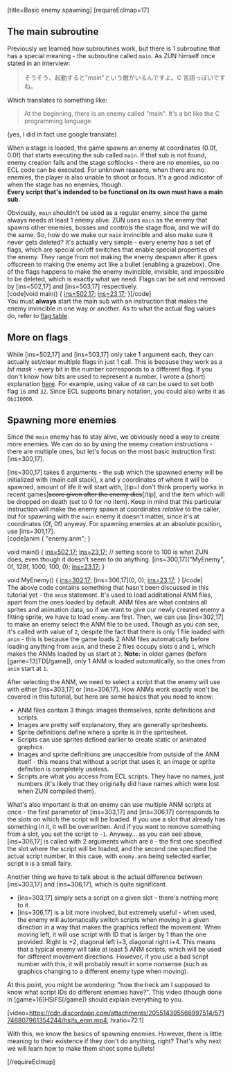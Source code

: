 [title=Basic enemy spawning]
[requireEclmap=17]
## The main subroutine
Previously we learned how subroutines work, but there is 1 subroutine that has a special meaning - the subroutine called `main`. As ZUN himself once stated in an interview:  
> そうそう、起動すると"main"という敵がいるんですよ。C 言語っぽいですね。  

Which translates to something like:  
> At the beginning, there is an enemy called "main". It's a bit like the C programming language.

(yes, I did in fact use google translate)  

When a stage is loaded, the game spawns an enemy at coordinates (0.0f, 0.0f) that starts executing the sub called `main`. If that sub is not found, enemy creation fails and the stage softlocks - there are no enemies, so no ECL code can be executed. For unknown reasons, when there are no enemies, the player is also unable to shoot or focus. It's a good indicator of when the stage has no enemies, though.  
**Every script that's indended to be functional on its own must have a main sub**.  
  
Obviously, `main` shouldn't be used as a regular enemy, since the game always needs at least 1 enemy alive. ZUN uses `main` as the enemy that spawns other enemies, bosses and controls the stage flow, and we will do the same. So, how do we make our `main` invincible and also make sure it never gets deleted? It's actually very simple - every enemy has a set of flags, which are special on/off switches that enable special properties of the enemy. They range from not making the enemy despawn after it goes offscreen to making the enemy act like a bullet (enabling a grazebox). One of the flags happens to make the enemy invincible, invisible, and impossible to be deleted, which is exactly what we need. Flags can be set and removed by [ins=502,17] and [ins=503,17] respectively.  
[code]void main() {
    [ins=502,17](32);
    [ins=23,17](10000);
}[/code]  
You must **always** start the main sub with an instruction that makes the enemy invincible in one way or another. As to what the actual flag values do, refer to [flag table](#s=modding/flags).

## More on flags
While [ins=502,17] and [ins=503,17] only take 1 argument each, they can actually set/clear multiple flags in just 1 call. This is because they work as a *bit mask* - every bit in the number corresponds to a different flag. If you don't know how bits are used to represent a number, I wrote a (short) explanation [here](#s=ecl-tutorial/3b). For example, using value of `48` can be used to set both flag `16` and `32`. Since ECL supports binary notation, you could also write it as `0b110000`.

## Spawning more enemies
Since the `main` enemy has to stay alive, we obviously need a way to create more enemies. We can do so by using the enemy creation instructions - there are multiple ones, but let's focus on the most basic instruction first: [ins=300,17].  

[ins=300,17] takes 6 arguments - the sub which the spawned enemy will be initialized with (main call stack), x and y coordinates of where it will be spawned, amount of life it will start with, [tip=I don&apos;t think property works in recent games]~~score given after the enemy dies~~[/tip], and the item which will be dropped on death (set to 0 for no item). Keep in mind that this particular instruction will make the enemy spawn at coordinates *relative* to the caller, but for spawning with the `main` enemy it doesn't matter, since it's at coordinates (0f, 0f) anyway. For spawning enemies at an absolute position, use [ins=301,17].  
[code]anim {
    "enemy.anm";
}

void main() {
    [ins=502,17](32);
    [ins=23,17](60);
    // setting score to 100 is what ZUN does, even though it doesn't seem to do anything.
    [ins=300,17]("MyEnemy", 0f, 128f, 1000, 100, 0);
    [ins=23,17](10000);
}

void MyEnemy() {
    [ins=302,17](2);
    [ins=306,17](0, 0);
    [ins=23,17](10000);
}
[/code]  
The above code contains something that hasn't been discussed in this tutorial yet - the `anim` statement. It's used to load additational ANM files, apart from the ones loaded by default. ANM files are what contains all sprites and animation data, so if we want to give our newly created enemy a fitting sprite, we have to load `enemy.anm` first. Then, we can use [ins=302,17] to make an enemy select the ANM file to be used. Though as you can see, it's called with value of `2`, despite the fact that there is only 1 file loaded with `anim` - this is because the game loads 2 ANM files automatically before loading anything from `anim`, and these 2 files occupy slots `0` and `1`, which makes the ANMs loaded by us start at `2`. **Note:** in older games (before [game=13]TD[/game]), only 1 ANM is loaded automatically, so the ones from `anim` start at `1`.  

After selecting the ANM, we need to select a script that the enemy will use with either [ins=303,17] or [ins=306,17]. How ANMs work exactly won't be covered in this tutorial, but here are some basics that you need to know:
- ANM files contain 3 things: images themselves, sprite definitions and scripts.
- Images are pretty self explanatory, they are generally spritesheets.
- Sprite definitions define where a sprite is in the spritesheet.
- Scripts can use sprites defined earlier to create static or animated graphics.
- Images and sprite definitions are unaccesible from outside of the ANM itself - this means that without a script that uses it, an image or sprite definition is completely useless.
- Scripts are what you access from ECL scripts. They have no names, just numbers (it's likely that they originally did have names which were lost when ZUN compiled them).

What's also important is that an enemy can use multiple ANM scripts at once - the first parameter of [ins=303,17] and [ins=306,17] corresponds to the slots on which the script will be loaded. If you use a slot that already has something in it, it will be overwritten. And if you want to remove something from a slot, you set the script to `-1`. Anyway\.\.\. as you can see above, [ins=306,17] is called with 2 arguments which are `0` - the first one specified the slot where the script will be loaded, and the second one specified the actual script number. In this case, with `enemy.anm` being selected earlier, script `0` is a small fairy.  

Another thing we have to talk about is the actual difference between [ins=303,17] and [ins=306,17], which is quite significant.
- [ins=303,17] simply sets a script on a given slot - there's nothing more to it.
- [ins=306,17] is a bit more involved, but extremely useful - when used, the enemy will automatically switch scripts when moving in a given direction in a way that makes the graphics reflect the movement. When moving left, it will use script with ID that is larger by 1 than the one provided. Right is +2, diagonal left i+3, diagonal right i+4. This means that a typical enemy will take at least 5 ANM scripts, which will be used for different movement directions. However, if you use a bad script number with this, it will probably result in some nonsense (such as graphics changing to a different enemy type when moving).

At this point, you might be wondering: "how the heck am I supposed to know what script IDs do different enemies have?". This video (though done in [game=16]HSiFS[/game]) should explain everything to you.

[video=https://cdn.discordapp.com/attachments/205514395566997514/571746807961354244/hsifs_enm.mp4, hratio=72.1]

With this, we know the basics of spawning enemies. However, there is little meaning to their existence if they don't do anything, right? That's why next we will learn how to make them shoot some bullets!

[/requireEclmap]
